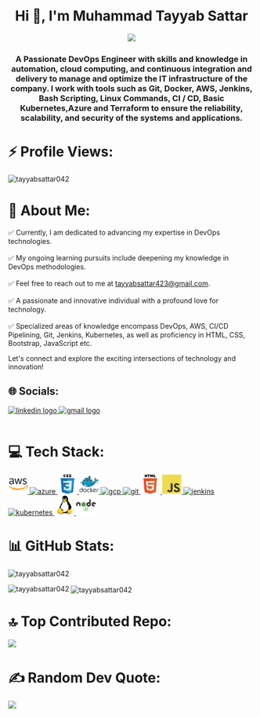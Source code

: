 <h1 align="center">Hi 👋, I'm Muhammad Tayyab Sattar</h1>

<div align="center"> <img src="https://media.licdn.com/dms/image/D4D16AQH9apSLWxGktw/profile-displaybackgroundimage-shrink_350_1400/0/1713949389757?e=1719446400&v=beta&t=kpsumm3gROwKJzAk1aFDDPS1RfysqXqSsD7k6IA8en8"> </div>

<h3 align="center"> A Passionate DevOps Engineer with skills and knowledge in automation, cloud computing, and continuous integration and delivery to manage and optimize the IT infrastructure of the company. I work with tools such as Git, Docker, AWS, Jenkins, Bash Scripting, Linux Commands, CI / CD, Basic Kubernetes,Azure and Terraform to ensure the reliability, scalability, and security of the systems and applications.</h3>

# ⚡️ Profile Views:
<p align="left"> <img src="https://komarev.com/ghpvc/?username=tayyabsattar042&label=Profile%20views&color=0e75b6&style=flat" alt="tayyabsattar042" /> </p>

# 💫 About Me:
✅ Currently, I am dedicated to advancing my expertise in DevOps technologies.<br><br>✅ My ongoing learning pursuits include deepening my knowledge in DevOps methodologies. <br><br>✅ Feel free to reach out to me at tayyabsattar423@gmail.com.<br><br>✅ A passionate and innovative individual with a profound love for technology. <br><br>✅ Specialized areas of knowledge encompass DevOps, AWS, CI/CD Pipelining, Git, Jenkins, Kubernetes, as well as proficiency in HTML, CSS, Bootstrap, JavaScript etc.
<br>
<p align="centre"> Let's connect and explore the exciting intersections of technology and innovation! </p>

## 🌐 Socials:
<div align="left">
  <a href="https://www.linkedin.com/in/mtayyabsattar/" target="_blank">
    <img src="https://raw.githubusercontent.com/maurodesouza/profile-readme-generator/master/src/assets/icons/social/linkedin/default.svg" width="52" height="40" alt="linkedin logo"  />
  </a>
  <a href="tayyabsattar455@gmail.com" target="_blank">
    <img src="https://raw.githubusercontent.com/maurodesouza/profile-readme-generator/master/src/assets/icons/social/gmail/default.svg" width="52" height="40" alt="gmail logo"  />
  </a>
</div>
<br>

# 💻 Tech Stack:

<p align="left"> <a href="https://aws.amazon.com" target="_blank" rel="noreferrer"> <img src="https://raw.githubusercontent.com/devicons/devicon/master/icons/amazonwebservices/amazonwebservices-original-wordmark.svg" alt="aws" width="40" height="40"/> </a> <a href="https://azure.microsoft.com/en-in/" target="_blank" rel="noreferrer"> <img src="https://www.vectorlogo.zone/logos/microsoft_azure/microsoft_azure-icon.svg" alt="azure" width="40" height="40"/> </a>  <a href="https://www.w3schools.com/css/" target="_blank" rel="noreferrer"> <img src="https://raw.githubusercontent.com/devicons/devicon/master/icons/css3/css3-original-wordmark.svg" alt="css3" width="40" height="40"/> </a> <a href="https://www.docker.com/" target="_blank" rel="noreferrer"> <img src="https://raw.githubusercontent.com/devicons/devicon/master/icons/docker/docker-original-wordmark.svg" alt="docker" width="40" height="40"/> </a> <a href="https://cloud.google.com" target="_blank" rel="noreferrer"> <img src="https://www.vectorlogo.zone/logos/google_cloud/google_cloud-icon.svg" alt="gcp" width="40" height="40"/> </a> <a href="https://git-scm.com/" target="_blank" rel="noreferrer"> <img src="https://www.vectorlogo.zone/logos/git-scm/git-scm-icon.svg" alt="git" width="40" height="40"/> </a> <a href="https://www.w3.org/html/" target="_blank" rel="noreferrer"> <img src="https://raw.githubusercontent.com/devicons/devicon/master/icons/html5/html5-original-wordmark.svg" alt="html5" width="40" height="40"/> </a> <a href="https://developer.mozilla.org/en-US/docs/Web/JavaScript" target="_blank" rel="noreferrer"> <img src="https://raw.githubusercontent.com/devicons/devicon/master/icons/javascript/javascript-original.svg" alt="javascript" width="40" height="40"/> </a> <a href="https://www.jenkins.io" target="_blank" rel="noreferrer"> <img src="https://www.vectorlogo.zone/logos/jenkins/jenkins-icon.svg" alt="jenkins" width="40" height="40"/> </a> <a href="https://kubernetes.io" target="_blank" rel="noreferrer"> <img src="https://www.vectorlogo.zone/logos/kubernetes/kubernetes-icon.svg" alt="kubernetes" width="40" height="40"/> </a> <a href="https://www.linux.org/" target="_blank" rel="noreferrer"> <img src="https://raw.githubusercontent.com/devicons/devicon/master/icons/linux/linux-original.svg" alt="linux" width="40" height="40"/> </a> <a href="https://nodejs.org" target="_blank" rel="noreferrer"> <img src="https://raw.githubusercontent.com/devicons/devicon/master/icons/nodejs/nodejs-original-wordmark.svg" alt="nodejs" width="40" height="40"/> </a> </p>

# 📊 GitHub Stats:

<p><img align="center" src="https://github-readme-streak-stats.herokuapp.com/?user=tayyabsattar042&" alt="tayyabsattar042" /></p>

<p><img align="left" src="https://github-readme-stats.vercel.app/api/top-langs?username=tayyabsattar042&show_icons=true&locale=en&layout=compact" alt="tayyabsattar042" /></p>

<p>&nbsp;<img align="center" src="https://github-readme-stats.vercel.app/api?username=tayyabsattar042&show_icons=true&locale=en" alt="tayyabsattar042" /></p>

# 🔝 Top Contributed Repo:
![](https://github-contributor-stats.vercel.app/api?username=tayyabsattar042&limit=5&theme=gruvbox&combine_all_yearly_contributions=true)

# ✍️ Random Dev Quote:
![](https://quotes-github-readme.vercel.app/api?type=horizontal&theme=merko)
<br>

<!-- Proudly created with GPRM ( https://gprm.itsvg.in ) -->
